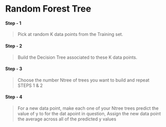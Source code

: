 # Random Forest Tree


####  Step - 1
> Pick at random K data points from the Training set.
####  Step - 2
> Build the Decision Tree associated to these K data points.
####  Step - 3
> Choose the number Ntree of trees you want to build and repeat STEPS 1 & 2
####  Step - 4
> For a new data point, make each one of your Ntree trees predict the value of y to for the dat apoint in question,
> Assign the new data point the average across all of the predicted y values
